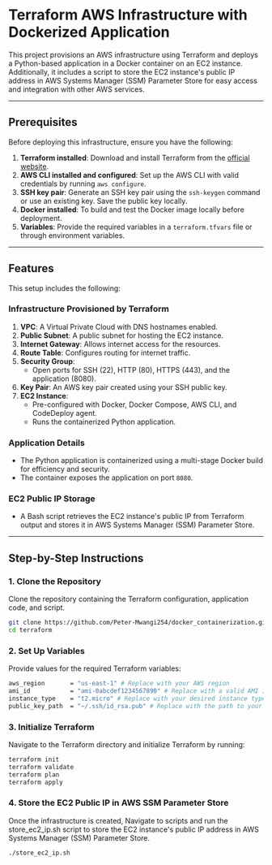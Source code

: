 # Terraform AWS Infrastructure with Dockerized Application

This project provisions an AWS infrastructure using Terraform and deploys a Python-based application in a Docker container on an EC2 instance. Additionally, it includes a script to store the EC2 instance's public IP address in AWS Systems Manager (SSM) Parameter Store for easy access and integration with other AWS services.

---

## Prerequisites

Before deploying this infrastructure, ensure you have the following:

1. **Terraform installed**: Download and install Terraform from the [official website](https://www.terraform.io/downloads).
2. **AWS CLI installed and configured**: Set up the AWS CLI with valid credentials by running `aws configure`.
3. **SSH key pair**: Generate an SSH key pair using the `ssh-keygen` command or use an existing key. Save the public key locally.
4. **Docker installed**: To build and test the Docker image locally before deployment.
5. **Variables**: Provide the required variables in a `terraform.tfvars` file or through environment variables.

---

## Features

This setup includes the following:

### Infrastructure Provisioned by Terraform
1. **VPC**: A Virtual Private Cloud with DNS hostnames enabled.
2. **Public Subnet**: A public subnet for hosting the EC2 instance.
3. **Internet Gateway**: Allows internet access for the resources.
4. **Route Table**: Configures routing for internet traffic.
5. **Security Group**:
   - Open ports for SSH (22), HTTP (80), HTTPS (443), and the application (8080).
6. **Key Pair**: An AWS key pair created using your SSH public key.
7. **EC2 Instance**:
   - Pre-configured with Docker, Docker Compose, AWS CLI, and CodeDeploy agent.
   - Runs the containerized Python application.

### Application Details
- The Python application is containerized using a multi-stage Docker build for efficiency and security.
- The container exposes the application on port `8080`.

### EC2 Public IP Storage
- A Bash script retrieves the EC2 instance's public IP from Terraform output and stores it in AWS Systems Manager (SSM) Parameter Store.

---

## Step-by-Step Instructions

### 1. Clone the Repository
Clone the repository containing the Terraform configuration, application code, and script.

```bash
git clone https://github.com/Peter-Mwangi254/docker_containerization.git
cd terraform
```

### 2. Set Up Variables
Provide values for the required Terraform variables:

```bash
aws_region       = "us-east-1" # Replace with your AWS region
ami_id           = "ami-0abcdef1234567890" # Replace with a valid AMI ID
instance_type    = "t2.micro" # Replace with your desired instance type
public_key_path  = "~/.ssh/id_rsa.pub" # Replace with the path to your SSH public key
```

### 3. Initialize Terraform
Navigate to the Terraform directory and initialize Terraform by running:
```bash
terraform init
terraform validate
terraform plan
terraform apply
```
### 4. Store the EC2 Public IP in AWS SSM Parameter Store
Once the infrastructure is created, Navigate to scripts and run the store_ec2_ip.sh script to store the EC2 instance's public IP address in AWS Systems Manager (SSM) Parameter Store.
```bash
./store_ec2_ip.sh
```
